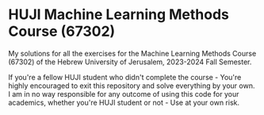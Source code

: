 # HUJI Machine Learning Methods Course (67302)
My solutions for all the exercises for the Machine Learning Methods Course (67302) of the Hebrew University of Jerusalem, 2023-2024 Fall Semester.

If you're a fellow HUJI student who didn't complete the course - You're highly encouraged to exit this repository and solve everything by your own. I am in no way responsible for any outcome of using this code for your academics, whether you're HUJI student or not - Use at your own risk.
